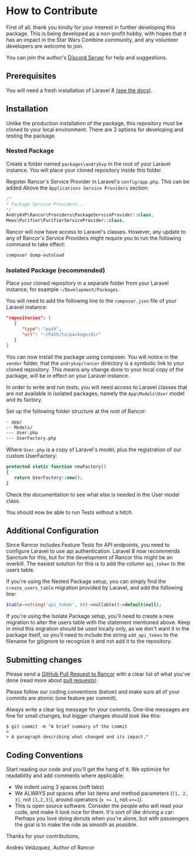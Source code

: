 # How to Contribute

First of all, thank you kindly for your interest in further developing this package. This is being developed as a non-profit hobby, with hopes that it has an impact in the Star Wars Combine community, and any volunteer developers are welcome to join.

You can join the author's [Discord Server](https://discord.gg/5MP9ZwReSu) for help and suggestions.

## Prerequisites

You will need a fresh installation of Laravel 8 [(see the docs)](https://laravel.com/docs/8.x/installation). 

## Installation

Unlike the production installation of the package, this repository must be cloned to your local environment. There are 2 options for developing and testing the package.

### Nested Package

Create a folder named `packages\andrykvp` in the root of your Laravel instance. You will place your cloned repository inside this folder.

Register Rancor's Service Provider in Laravel's `config/app.php`. This can be added Above the `Applications Service Providers` section:

```php
/*
* Package Service Providers...
*/
AndrykVP\Rancor\Providers\PackageServiceProvider::class,
Mews\Purifier\PurifierServiceProvider::class,
```

Rancor will now have access to Laravel's classes. However, any update to any of Rancor's Service Providers might require you to run the following command to take effect:

```bash
composer dump-autoload
```

### Isolated Package (recommended)

Place your cloned repository in a separate folder from your Laravel instance, for example `~/Development/Packages`.

You will need to add the following line to the `composer.json` file of your Laravel instance:

```json
"repositories": [
   {
      "type": "path",
      "url": "~/Path/to/package/dir"
   }
]
```

You can now install the package using composer. You will notice in the `vendor` folder, that the `andrykvp/rancor` directory is a symbolic link to your cloned repository. This means any change done to your local copy of the package, will be in effect on your Laravel instance.

In order to write and run tests, you will need access to Laravel classes that are not available in isolated packages, namely the `App\Models\User` model and its factory.

Set up the following folder structure at the root of Rancor:

```bash
- app/
-- Models/
--- User.php
--- UserFactory.php
```

Where `User.php` is a copy of Laravel's model, plus the registration of our custom UserFactory:

```php   
protected static function newFactory()
{
   return UserFactory::new();
}
```

Check the documentation to see what else is needed in the User model class.

You should now be able to run Tests without a hitch.

## Additional Configuration

Since Rancor includes Feature Tests for API endpoints, you need to configure Laravel to use api authentication. Laravel 8 now recommends Sanctum for this, but for the development of Rancor this might be an overkill. The easiest solution for this is to add the column `api_token` to the users table.

If you're using the Nested Package setup, you can simply find the `create_users_table` migration provided by Laravel, and add the following line:

```php
$table->string('api_token', 80)->nullable()->default(null);
```

If you're using the Isolate Package setup, you'll need to create a new migration to alter the users table with the statement mentioned above. Keep in mind this migration should be used locally only, as we don't want it in the package itself, so you'll need to include the string `add_api_token` to the filename for gitignore to recognize it and not add it to the repository.

## Submitting changes

Please send a [GitHub Pull Request to Rancor](https://github.com/AndrykVP/Rancor/pull/new/dev) with a clear list of what you've done (read more about [pull requests](http://help.github.com/pull-requests/)). 

Please follow our coding conventions (below) and make sure all of your commits are atomic (one feature per commit).

Always write a clear log message for your commits. One-line messages are fine for small changes, but bigger changes should look like this:

    $ git commit -m "A brief summary of the commit
    > 
    > A paragraph describing what changed and its impact."


## Coding Conventions

Start reading our code and you'll get the hang of it. We optimize for readability and add comments where applicable:

  * We indent using 3 spaces (soft tabs)
  * We ALWAYS put spaces after list items and method parameters (`[1, 2, 3]`, not `[1,2,3]`), around operators (`x += 1`, not `x+=1`).
  * This is open source software. Consider the people who will read your code, and make it look nice for them. It's sort of like driving a car: Perhaps you love doing donuts when you're alone, but with passengers the goal is to make the ride as smooth as possible.

  Thanks for your contributions,

  Andrés Velázquez, Author of Rancor